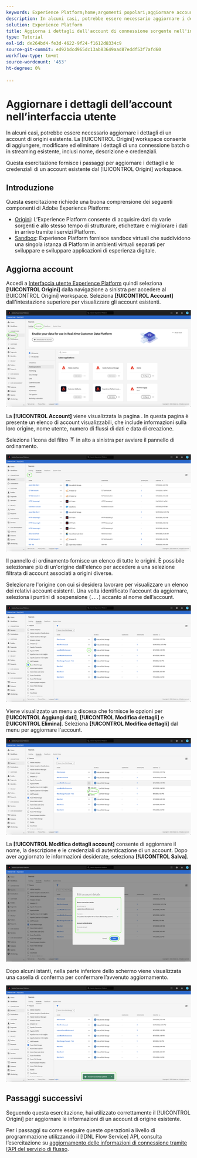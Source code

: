 ```yaml
---
keywords: Experience Platform;home;argomenti popolari;aggiornare account
description: In alcuni casi, potrebbe essere necessario aggiornare i dettagli di un account di origini esistente. L'area di lavoro Origini consente di aggiungere, modificare ed eliminare i dettagli di una connessione batch o in streaming esistente, inclusi nome, descrizione e credenziali.
solution: Experience Platform
title: Aggiorna i dettagli dell'account di connessione sorgente nell'interfaccia utente
type: Tutorial
exl-id: de264bd4-fe3d-4622-9f24-f1612d8334c9
source-git-commit: ed92bdcd965dc13ab83649aad87eddf53f7afd60
workflow-type: tm+mt
source-wordcount: '453'
ht-degree: 0%

---
```


# Aggiornare i dettagli dell’account nell’interfaccia utente

In alcuni casi, potrebbe essere necessario aggiornare i dettagli di un account di origini esistente. La [!UICONTROL Origini] workspace consente di aggiungere, modificare ed eliminare i dettagli di una connessione batch o in streaming esistente, inclusi nome, descrizione e credenziali.

Questa esercitazione fornisce i passaggi per aggiornare i dettagli e le credenziali di un account esistente dal [!UICONTROL Origini] workspace.

## Introduzione

Questa esercitazione richiede una buona comprensione dei seguenti componenti di Adobe Experience Platform:

- [Origini](../../home.md): L’Experience Platform consente di acquisire dati da varie sorgenti e allo stesso tempo di strutturare, etichettare e migliorare i dati in arrivo tramite i servizi Platform.
- [Sandbox](../../../sandboxes/home.md): Experience Platform fornisce sandbox virtuali che suddividono una singola istanza di Platform in ambienti virtuali separati per sviluppare e sviluppare applicazioni di esperienza digitale.

## Aggiorna account

Accedi a [Interfaccia utente Experience Platform](https://platform.adobe.com) quindi seleziona **[!UICONTROL Origini]** dalla navigazione a sinistra per accedere al [!UICONTROL Origini] workspace. Seleziona **[!UICONTROL Account]** dall&#39;intestazione superiore per visualizzare gli account esistenti.

![catalogo](../../images/tutorials/update/catalog.png)

La **[!UICONTROL Account]** viene visualizzata la pagina . In questa pagina è presente un elenco di account visualizzabili, che include informazioni sulla loro origine, nome utente, numero di flussi di dati e data di creazione.

Seleziona l’icona del filtro ![filter](../../images/tutorials/update/filter.png) in alto a sinistra per avviare il pannello di ordinamento.

![elenco degli account](../../images/tutorials/update/accounts-list.png)

Il pannello di ordinamento fornisce un elenco di tutte le origini. È possibile selezionare più di un&#39;origine dall&#39;elenco per accedere a una selezione filtrata di account associati a origini diverse.

Selezionare l&#39;origine con cui si desidera lavorare per visualizzare un elenco dei relativi account esistenti. Una volta identificato l&#39;account da aggiornare, seleziona i puntini di sospensione (`...`) accanto al nome dell’account.

![ordinamento dei conti](../../images/tutorials/update/accounts-sort.png)

Viene visualizzato un menu a discesa che fornisce le opzioni per **[!UICONTROL Aggiungi dati]**, **[!UICONTROL Modifica dettagli]** e **[!UICONTROL Elimina]**. Seleziona **[!UICONTROL Modifica dettagli]** dal menu per aggiornare l&#39;account.

![update](../../images/tutorials/update/update.png)

La **[!UICONTROL Modifica dettagli account]** consente di aggiornare il nome, la descrizione e le credenziali di autenticazione di un account. Dopo aver aggiornato le informazioni desiderate, seleziona **[!UICONTROL Salva]**.

![edit-account-details](../../images/tutorials/update/edit-account-details.png)

Dopo alcuni istanti, nella parte inferiore dello schermo viene visualizzata una casella di conferma per confermare l’avvenuto aggiornamento.

![confermato](../../images/tutorials/update/update-confirmed.png)

## Passaggi successivi

Seguendo questa esercitazione, hai utilizzato correttamente il [!UICONTROL Origini] per aggiornare le informazioni di un account di origine esistente.

Per i passaggi su come eseguire queste operazioni a livello di programmazione utilizzando il [!DNL Flow Service] API, consulta l’esercitazione su [aggiornamento delle informazioni di connessione tramite l’API del servizio di flusso](../../tutorials/api/update.md).
